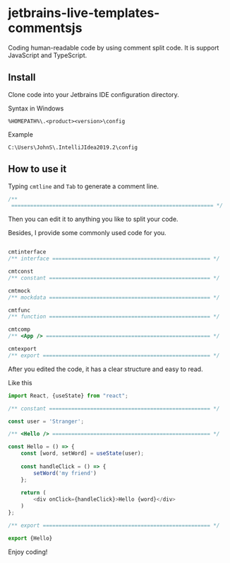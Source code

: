 # jetbrains-live-templates-commentsjs

Coding human-readable code by using comment split code. It is support JavaScript and TypeScript.

## Install 

Clone code into your Jetbrains IDE configuration directory.

Syntax in Windows

`%HOMEPATH%\.<product><version>\config`

Example

`C:\Users\JohnS\.IntelliJIdea2019.2\config`

## How to use it

Typing `cmtline` and `Tab` to generate a comment line.

```javascript
/** 
 ================================================================ */
```

Then you can edit it to anything you like to split your code.

Besides, I provide some commonly used code for you.

```javascript

cmtinterface
/** interface ================================================== */

cmtconst
/** constant =================================================== */

cmtmock
/** mockdata =================================================== */

cmtfunc
/** function =================================================== */

cmtcomp
/** <App /> ==================================================== */

cmtexport
/** export ===================================================== */
```

After you edited the code, it has a clear structure and easy to read.

Like this

```javascript
import React, {useState} from "react";

/** constant =================================================== */

const user = 'Stranger';

/** <Hello /> ================================================== */

const Hello = () => {
    const [word, setWord] = useState(user);
    
    const handleClick = () => {
        setWord('my friend')
    };
    
    return (
        <div onClick={handleClick}>Hello {word}</div>
    )
};

/** export ===================================================== */

export {Hello}
```

Enjoy coding!
